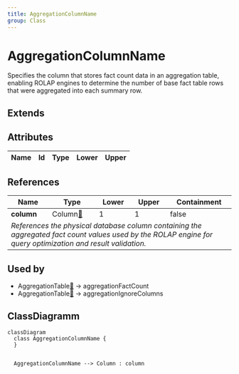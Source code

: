 ```yaml
---
title: AggregationColumnName
group: Class
---
```


# AggregationColumnName<a name="class-aggregationcolumnname"></a>

Specifies the column that stores fact count data in an aggregation table, enabling ROLAP engines to determine the number of base fact table rows that were aggregated into each summary row.
## Extends

## Attributes

<table>
  <thead>
    <tr>
      <th>Name</th>
      <th>Id</th>
      <th>Type</th>
      <th>Lower</th>
      <th>Upper</th>
    </tr>
  </thead>
  <tbody>
  </tbody>
</table>

## References

<table>
  <thead>
    <tr>
      <th>Name</th>
      <th>Type</th>
      <th>Lower</th>
      <th>Upper</th>
      <th>Containment</th>
    </tr>
  </thead>
  <tbody>
    <tr>
      <td><strong>column</strong></td>
      <td>Column<a href="./class-Column">🔗</a></td>
      <td>1</td>
      <td>1</td>
      <td>false</td>
    </tr>
    <tr>
      <td colspan="5"><em>References the physical database column containing the aggregated fact count values used by the ROLAP engine for query optimization and result validation.</em></td>
    </tr>
  </tbody>
</table>



## Used by

- AggregationTable[🔗](./class-AggregationTable) → aggregationFactCount
- AggregationTable[🔗](./class-AggregationTable) → aggregationIgnoreColumns

## ClassDiagramm

```mermaid
classDiagram
  class AggregationColumnName {
  }


  AggregationColumnName --> Column : column

```
